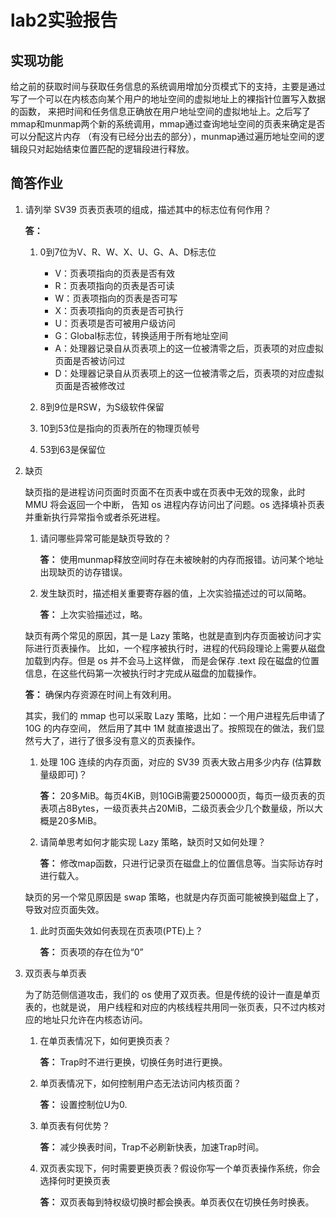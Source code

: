 # lab2实验报告
## 实现功能

给之前的获取时间与获取任务信息的系统调用增加分页模式下的支持，主要是通过写了一个可以在内核态向某个用户的地址空间的虚拟地址上的裸指针位置写入数据的函数，
来把时间和任务信息正确放在用户地址空间的虚拟地址上。之后写了mmap和munmap两个新的系统调用，mmap通过查询地址空间的页表来确定是否可以分配这片内存
（有没有已经分出去的部分），munmap通过遍历地址空间的逻辑段只对起始结束位置匹配的逻辑段进行释放。

## 简答作业
1. 请列举 SV39 页表页表项的组成，描述其中的标志位有何作用？  

    **答：**    

      1. 0到7位为V、R、W、X、U、G、A、D标志位

          * V：页表项指向的页表是否有效
          * R：页表项指向的页表是否可读
          * W：页表项指向的页表是否可写
          * X：页表项指向的页表是否可执行
          * U：页表项是否可被用户级访问
          * G：Global标志位，转换适用于所有地址空间
          * A：处理器记录自从页表项上的这一位被清零之后，页表项的对应虚拟页面是否被访问过
          * D：处理器记录自从页表项上的这一位被清零之后，页表项的对应虚拟页面是否被修改过

      2. 8到9位是RSW，为S级软件保留
      3. 10到53位是指向的页表所在的物理页帧号
      4. 53到63是保留位
        
2. 缺页

    缺页指的是进程访问页面时页面不在页表中或在页表中无效的现象，此时 MMU 将会返回一个中断， 告知 os 进程内存访问出了问题。os 选择填补页表并重新执行异常指令或者杀死进程。
    
    1. 请问哪些异常可能是缺页导致的？
    
        **答：** 使用munmap释放空间时存在未被映射的内存而报错。访问某个地址出现缺页的访存错误。
        
    2. 发生缺页时，描述相关重要寄存器的值，上次实验描述过的可以简略。
    
        **答：** 上次实验描述过，略。
                    
    缺页有两个常见的原因，其一是 Lazy 策略，也就是直到内存页面被访问才实际进行页表操作。 比如，一个程序被执行时，进程的代码段理论上需要从磁盘加载到内存。但是 os 并不会马上这样做， 而是会保存 .text 段在磁盘的位置信息，在这些代码第一次被执行时才完成从磁盘的加载操作。
    
      **答：** 确保内存资源在时间上有效利用。
        
    其实，我们的 mmap 也可以采取 Lazy 策略，比如：一个用户进程先后申请了 10G 的内存空间， 然后用了其中 1M 就直接退出了。按照现在的做法，我们显然亏大了，进行了很多没有意义的页表操作。  
    
    1. 处理 10G 连续的内存页面，对应的 SV39 页表大致占用多少内存 (估算数量级即可)？
    
        **答：** 20多MiB。每页4KiB，则10GiB需要2500000页，每页一级页表的页表项占8Bytes，一级页表共占20MiB，二级页表会少几个数量级，所以大概是20多MiB。
        
    2. 请简单思考如何才能实现 Lazy 策略，缺页时又如何处理？
    
        **答：** 修改map函数，只进行记录页在磁盘上的位置信息等。当实际访存时进行载入。
        
    缺页的另一个常见原因是 swap 策略，也就是内存页面可能被换到磁盘上了，导致对应页面失效。
    
    1. 此时页面失效如何表现在页表项(PTE)上？
    
        **答：** 页表项的存在位为“0”
        
3. 双页表与单页表

    为了防范侧信道攻击，我们的 os 使用了双页表。但是传统的设计一直是单页表的，也就是说， 用户线程和对应的内核线程共用同一张页表，只不过内核对应的地址只允许在内核态访问。
    
    1. 在单页表情况下，如何更换页表？
    
        **答：** Trap时不进行更换，切换任务时进行更换。
        
    2. 单页表情况下，如何控制用户态无法访问内核页面？
    
        **答：** 设置控制位U为0.
        
    3. 单页表有何优势？
    
        **答：** 减少换表时间，Trap不必刷新快表，加速Trap时间。
        
    4. 双页表实现下，何时需要更换页表？假设你写一个单页表操作系统，你会选择何时更换页表
    
        **答：** 双页表每到特权级切换时都会换表。单页表仅在切换任务时换表。